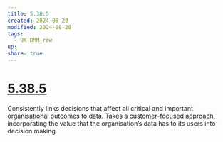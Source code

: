 ```yaml
---
title: 5.38.5
created: 2024-08-28
modified: 2024-08-28
tags:
  - UK-DMM_row
up: 
share: true
---
```

# [5.38.5](5.38.5.md)

Consistently links decisions that affect all critical and important organisational outcomes to data. Takes a customer-focused approach, incorporating the value that the organisation’s data has to its users into decision making.
